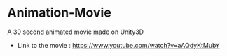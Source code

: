 # Animation-Movie
A 30 second animated movie made on Unity3D

* Link to the movie : https://www.youtube.com/watch?v=aAQdyKtMubY
